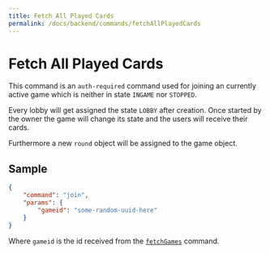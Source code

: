 ```yaml
---
title: Fetch All Played Cards
permalink: /docs/backend/commands/fetchAllPlayedCards
---
```


# Fetch All Played Cards

This command is an `auth-required` command used for joining an currently active game which is neither in state `INGAME` nor `STOPPED`.

Every lobby will get assigned the state `LOBBY` after creation. Once started by the owner the game will change its state and the users will receive their cards.

Furthermore a new `round` object will be assigned to the game object.

## Sample
```json
{
    "command": "join",
    "params": {
        "gameid": "some-random-uuid-here"
    }
}
```

Where `gameid` is the id received from the [`fetchGames`][fetchgames] command.


[fetchgames]: ./fetchgames.md